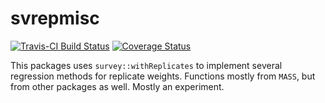 # svrepmisc

[![Travis-CI Build Status](https://travis-ci.org/carlganz/svrepmisc.svg?branch=master)](https://travis-ci.org/carlganz/svrepmisc)
[![Coverage Status](https://img.shields.io/codecov/c/github/carlganz/svrepmisc/master.svg)](https://codecov.io/github/carlganz/svrepmisc?branch=master)

This packages uses `survey::withReplicates` to implement several regression methods for replicate weights. Functions mostly from `MASS`, but from other packages as well. Mostly an experiment.
